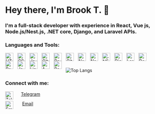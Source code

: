 # Hey there, I'm Brook T. 👋 

### I'm a full-stack developer with experience in React, Vue js, Node.js/Nest.js, .NET core, Django, and Laravel APIs.


### Languages and Tools:

<img align="left" alt="HTML5" width="26px" src="https://cdn.jsdelivr.net/gh/devicons/devicon/icons/html5/html5-original.svg" style="padding-right:10px;" />
<img align="left" alt="CSS3" width="26px" src="https://cdn.jsdelivr.net/gh/devicons/devicon/icons/css3/css3-original.svg" style="padding-right:10px;" />
<img align="left" alt="JavaScript" width="26px" src="https://cdn.jsdelivr.net/gh/devicons/devicon/icons/javascript/javascript-original.svg" style="padding-right:10px;" />
<img align="left" alt="Git" width="26px" src="https://cdn.jsdelivr.net/gh/devicons/devicon/icons/typescript/typescript-original.svg" style="padding-right:10px;" />
<img align="left" alt="React" width="26px" src="https://cdn.jsdelivr.net/gh/devicons/devicon/icons/react/react-original.svg" style="padding-right:10px;" />
<img align="left" alt="Git" width="26px" src="https://cdn.jsdelivr.net/gh/devicons/devicon/icons/vuejs/vuejs-original.svg" style="padding-right:10px;" />
<img align="left" alt="Node.js" width="26px" src="https://cdn.jsdelivr.net/gh/devicons/devicon/icons/nodejs/nodejs-original-wordmark.svg" style="padding-right:10px;" />
<img align="left" alt="Nest.js" width="26px" src="https://cdn.jsdelivr.net/gh/devicons/devicon/icons/nestjs/nestjs-original.svg" style="padding-right:10px;" />
<img align="left" alt=".NET" width="26px" src="https://cdn.jsdelivr.net/gh/devicons/devicon/icons/dotnetcore/dotnetcore-original.svg" style="padding-right:10px;" />
<img align="left" alt="Django" width="26px" src="https://cdn.jsdelivr.net/gh/devicons/devicon/icons/djangorest/djangorest-original-wordmark.svg" style="padding-right:10px;" />
<img align="left" alt="Laravel" width="26px" src="https://cdn.jsdelivr.net/gh/devicons/devicon/icons/laravel/laravel-original.svg" style="padding-right:10px;" />
<img align="left" alt="Docker" width="26px" src="https://cdn.jsdelivr.net/gh/devicons/devicon/icons/docker/docker-original.svg" style="padding-right:10px;" />
<img align="left" alt="Postgres" width="26px" src="https://cdn.jsdelivr.net/gh/devicons/devicon/icons/postgresql/postgresql-original.svg" style="padding-right:10px;" />
<img align="left" alt="Jenkins" width="26px" src="https://cdn.jsdelivr.net/gh/devicons/devicon/icons/jenkins/jenkins-original.svg" style="padding-right:10px;" />
<img align="left" alt="Linux" width="26px" src="https://cdn.jsdelivr.net/gh/devicons/devicon/icons/linux/linux-original.svg" style="padding-right:10px;" />
<img align="left" alt="AWS" width="26px" src="https://logos-world.net/wp-content/uploads/2021/08/Amazon-Web-Services-Logo-2017-present.png" style="padding-right:10px;" />
<img align="left" alt="Redis" width="26px" src="https://cdn.jsdelivr.net/gh/devicons/devicon/icons/redis/redis-original.svg" style="padding-right:10px;" />

<br />
<br />

![Top Langs](https://github-readme-stats.vercel.app/api/top-langs/?username=brooktewabe&hide_progress=true)

### Connect with me:

&nbsp;&nbsp;
[Telegram<img align="left" alt="Telegram" width="26px" src="https://upload.wikimedia.org/wikipedia/commons/thumb/8/82/Telegram_logo.svg/512px-Telegram_logo.svg.png?20220101141644" style="padding-right:10px;" />](https://t.me/Brook_ty)


<a href = "mailto: brooktewabe00@gmail.com" ><img align="left"  alt="Email" width="26px" src="https://upload.wikimedia.org/wikipedia/commons/thumb/8/8c/Gmail_Icon_%282013-2020%29.svg/220px-Gmail_Icon_%282013-2020%29.svg.png" style="padding-right:10px;" /></a>&nbsp;&nbsp;&nbsp;&nbsp;<a href = "mailto: brooktewabe00@gmail.com">Email</a>
